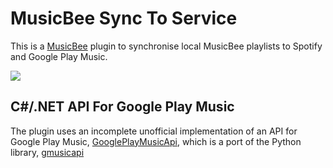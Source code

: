MusicBee Sync To Service
======================================

This is a [MusicBee](http://getmusicbee.com) plugin to synchronise local MusicBee playlists to Spotify and Google Play Music.

<img src="https://github.com/mitchhymel/MusicBeeSyncToService/blob/master/Screenshot.png" >


C#/.NET API For Google Play Music
----------------------------------

The plugin uses an incomplete unofficial implementation of an API for Google Play Music, [GooglePlayMusicApi](https://github.com/mitchhymel/GooglePlayMusicAPI), which is a port of the Python library, [gmusicapi](https://github.com/simon-weber/Unofficial-Google-Music-API)

